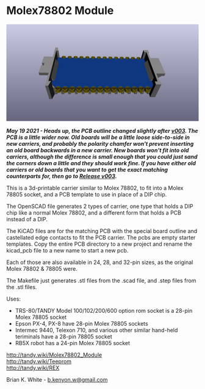 # Molex78802 Module
![](Molex78802_PCB_28.jpg)

***May 19 2021 - Heads up, the PCB outline changed slightly after [v003](https://github.com/bkw777/Molex78802_Module/tree/v003). The PCB is a little wider now. Old boards will be a little loose side-to-side in new carriers, and probably the polarity chamfer won't prevent inserting an old board backwards in a new carrier. New boards won't fit into old carriers, although the difference is small enough that you could just sand the corners down a little and they should work fine. If you have either old carriers or old boards that you want to get the exact matching counterparts for, then go to [Release v003](https://github.com/bkw777/Molex78802_Module/releases/tag/v003).***

This is a 3d-printable carrier similar to Molex 78802, to fit into a Molex 78805 socket, and a PCB template to use in place of a DIP chip.

The OpenSCAD file generates 2 types of carrier, one type that holds a DIP chip like a normal Molex 78802, and a different form that holds a PCB instead of a DIP.

The KiCAD files are for the matching PCB with the special board outline and castellated edge contacts to fit the PCB carrier. The pcbs are empty starter templates. Copy the entire PCB directory to a new project and rename the kicad_pcb file to a new name to start a new pcb.

Each of those are also available in 24, 28, and 32-pin sizes, as the original Molex 78802 & 78805 were.

The Makefile just generates .stl files from the .scad file, and .step files from the .stl files.

Uses:
* TRS-80/TANDY Model 100/102/200/600 option rom socket is a 28-pin Molex 78805 socket
* Epson PX-4, PX-8 have 28-pin Molex 78805 sockets
* Intermec 9440, Telexon 710, and various other similar hand-held teriminals have a 28-pin 78805 socket
* RB5X robot has a 24-pin Molex 78805 socket


http://tandy.wiki/Molex78802_Module  
http://tandy.wiki/Teeprom  
http://tandy.wiki/REX  

Brian K. White - b.kenyon.w@gmail.com
